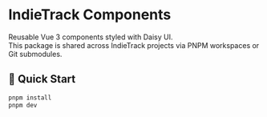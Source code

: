 # IndieTrack Components

Reusable Vue 3 components styled with Daisy UI.  
This package is shared across IndieTrack projects via PNPM workspaces or Git submodules.

## 🚀 Quick Start

```bash
pnpm install
pnpm dev
